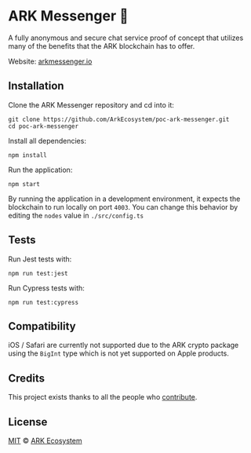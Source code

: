 # ARK Messenger 💬

A fully anonymous and secure chat service proof of concept that utilizes many of the benefits that the ARK blockchain has to offer.

Website: [arkmessenger.io](http://www.arkmessenger.io)

## Installation

Clone the ARK Messenger repository and cd into it:

```
git clone https://github.com/ArkEcosystem/poc-ark-messenger.git
cd poc-ark-messenger
```

Install all dependencies:

```
npm install
```

Run the application:

```
npm start
```

By running the application in a development environment, it expects the blockchain to run locally on port `4003`. You can change this behavior by editing the `nodes` value in `./src/config.ts`

## Tests

Run Jest tests with:

```
npm run test:jest
```

Run Cypress tests with:

```
npm run test:cypress
```

## Compatibility

iOS / Safari are currently not supported due to the ARK crypto package using the `BigInt` type which is not yet supported on Apple products.

## Credits

This project exists thanks to all the people who [contribute](../../contributors).

## License

[MIT](LICENSE) © [ARK Ecosystem](https://ark.io)
